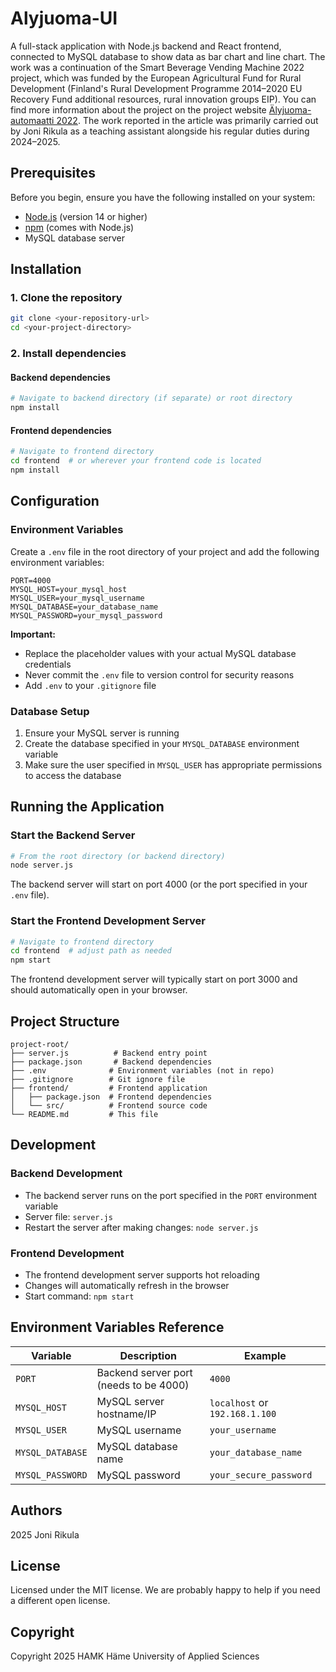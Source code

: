 # Alyjuoma-UI

A full-stack application with Node.js backend and React frontend, connected to MySQL database to show data as bar chart and line chart. The work was a continuation of the Smart Beverage Vending Machine 2022 project, which was funded by the European Agricultural Fund for Rural Development (Finland's Rural Development Programme 2014–2020 EU Recovery Fund additional resources, rural innovation groups EIP). You can find more information about the project on the project website [Älyjuoma-​automaatti 2022](www.hamk.fi/alyjuoma-automaatti). The work reported in the article was primarily carried out by Joni Rikula as a teaching assistant alongside his regular duties during 2024–2025.
## Prerequisites

Before you begin, ensure you have the following installed on your system:
- [Node.js](https://nodejs.org/) (version 14 or higher)
- [npm](https://www.npmjs.com/) (comes with Node.js)
- MySQL database server

## Installation

### 1. Clone the repository
```bash
git clone <your-repository-url>
cd <your-project-directory>
```

### 2. Install dependencies

#### Backend dependencies
```bash
# Navigate to backend directory (if separate) or root directory
npm install
```

#### Frontend dependencies
```bash
# Navigate to frontend directory
cd frontend  # or wherever your frontend code is located
npm install
```

## Configuration

### Environment Variables

Create a `.env` file in the root directory of your project and add the following environment variables:

```env
PORT=4000
MYSQL_HOST=your_mysql_host
MYSQL_USER=your_mysql_username
MYSQL_DATABASE=your_database_name
MYSQL_PASSWORD=your_mysql_password
```

**Important:** 
- Replace the placeholder values with your actual MySQL database credentials
- Never commit the `.env` file to version control for security reasons
- Add `.env` to your `.gitignore` file

### Database Setup

1. Ensure your MySQL server is running
2. Create the database specified in your `MYSQL_DATABASE` environment variable
3. Make sure the user specified in `MYSQL_USER` has appropriate permissions to access the database

## Running the Application

### Start the Backend Server

```bash
# From the root directory (or backend directory)
node server.js
```

The backend server will start on port 4000 (or the port specified in your `.env` file).

### Start the Frontend Development Server

```bash
# Navigate to frontend directory
cd frontend  # adjust path as needed
npm start
```

The frontend development server will typically start on port 3000 and should automatically open in your browser.

## Project Structure

```
project-root/
├── server.js          # Backend entry point
├── package.json       # Backend dependencies
├── .env              # Environment variables (not in repo)
├── .gitignore        # Git ignore file
├── frontend/         # Frontend application
│   ├── package.json  # Frontend dependencies
│   └── src/          # Frontend source code
└── README.md         # This file
```

## Development

### Backend Development
- The backend server runs on the port specified in the `PORT` environment variable
- Server file: `server.js`
- Restart the server after making changes: `node server.js`

### Frontend Development
- The frontend development server supports hot reloading
- Changes will automatically refresh in the browser
- Start command: `npm start`

## Environment Variables Reference

| Variable | Description | Example |
|----------|-------------|---------|
| `PORT` | Backend server port (needs to be 4000) | `4000` |
| `MYSQL_HOST` | MySQL server hostname/IP | `localhost` or `192.168.1.100` |
| `MYSQL_USER` | MySQL username | `your_username` |
| `MYSQL_DATABASE` | MySQL database name | `your_database_name` |
| `MYSQL_PASSWORD` | MySQL password | `your_secure_password` |

## Authors

2025 Joni Rikula

## License

Licensed under the MIT license. We are probably happy to help if you need a different open license.

## Copyright

Copyright 2025 HAMK Häme University of Applied Sciences

